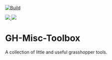 
[![Build](https://github.com/psarras/GH-Misc-Toolbox/actions/workflows/build.yml/badge.svg?branch=master)](https://github.com/psarras/GH-Misc-Toolbox/actions/workflows/build.yml)
<p align="left">
  <a href="https://github.com/psarras/GH-Misc-Toolbox/releases">
    <img src="https://img.shields.io/github/v/release/psarras/GH-Misc-Toolbox">
  </a>
  <a href="https://github.com/psarras/GH-Misc-Toolbox/blob/master/LICENSE">
    <img src="https://img.shields.io/github/license/psarras/GH-Misc-Toolbox">
  </a>
</p>

# GH-Misc-Toolbox
A collection of little and useful grasshopper tools.

